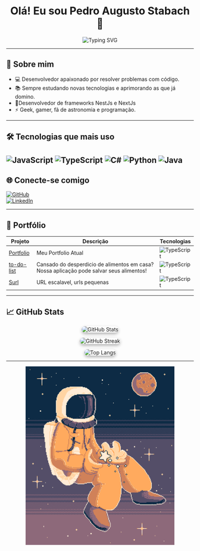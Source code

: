 <h1 align="center">Olá! Eu sou Pedro Augusto Stabach 👋</h1>

<p align="center">
  <img src="https://readme-typing-svg.herokuapp.com?size=22&color=36BCF7&center=true&vCenter=true&multiline=true&lines=Desenvolvedor+Full-Stack;" alt="Typing SVG">
</p>

---

## 🚀 Sobre mim

- 💻 Desenvolvedor apaixonado por resolver problemas com código.
- 📚 Sempre estudando novas tecnologias e aprimorando as que já domino.
- 🧰Desenvolvedor de frameworks NestJs e NextJs
- ⚡ Geek, gamer, fã de astronomia e programação.

---

## 🛠️ Tecnologias que mais uso

![JavaScript](https://img.shields.io/badge/-JavaScript-F7DF1E?logo=javascript&logoColor=000)
![TypeScript](https://img.shields.io/badge/-TypeScript-3178C6?logo=typescript&logoColor=fff)
![C#](https://img.shields.io/badge/-C%23-239120?logo=c-sharp&logoColor=fff)
![Python](https://img.shields.io/badge/-Python-3776AB?logo=python&logoColor=fff)
![Java](https://img.shields.io/badge/Java-ED8B00?style=for-the-badge&logo=openjdk&logoColor=white)
---

## 🌐 Conecte-se comigo

[![GitHub](https://img.shields.io/badge/GitHub-000?style=for-the-badge&logo=github&logoColor=white)](https://github.com/PedroStabach)  
[![LinkedIn](https://img.shields.io/badge/LinkedIn-0A66C2?style=for-the-badge&logo=linkedin&logoColor=white)](https://linkedin.com/in/PedroStbk)    

---

## 💼 Portfólio

| Projeto | Descrição | Tecnologias |
| -------- | --------- | ----------- |
|[Portfolio](https://github.com/PedroStabach/portfolio) | Meu Portfolio Atual | ![TypeScript](https://img.shields.io/badge/-TypeScript-3178C6?logo=typescript&logoColor=fff) |
|[to-do-list](https://github.com/PedroStabach/to-do-list) | Cansado do desperdicio de alimentos em casa? Nossa aplicação pode salvar seus alimentos! | ![TypeScript](https://img.shields.io/badge/-TypeScript-3178C6?logo=typescript&logoColor=fff) |
|[Surl](https://github.com/PedroStabach/Surl) | URL escalavel, urls pequenas| ![TypeScript](https://img.shields.io/badge/-TypeScript-3178C6?logo=typescript&logoColor=fff) |


---

## 📈 GitHub Stats

<p align="center">
  <img src="https://github-readme-stats.vercel.app/api?username=PedroStabach&show_icons=true&theme=tokyonight&hide_border=false&border_radius=20" alt="GitHub Stats" style="border-radius: 20px; box-shadow: 0 4px 8px rgba(0,0,0,0.3);" />
</p>

<p align="center">
  <img src="https://github-readme-streak-stats.herokuapp.com/?user=PedroStabach&theme=tokyonight&hide_border=false&border_radius=20" alt="GitHub Streak" style="border-radius: 20px; box-shadow: 0 4px 8px rgba(0,0,0,0.3);" />
</p>

<p align="center">
  <img src="https://github-readme-stats.vercel.app/api/top-langs/?username=PedroStabach&layout=compact&theme=tokyonight&hide_border=false&border_radius=20" alt="Top Langs" style="border-radius: 20px; box-shadow: 0 4px 8px rgba(0,0,0,0.3);" />
</p>

---
<p align="center">
  <img src="astronalta.gif" width="400" />
</p>


